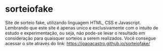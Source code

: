 # sorteiofake
Site de sorteio fake, utilizando linguagem HTML, CSS e Javascript.
Lembrando que este site é apenas unico e exclusivamente com o intuito de estudo e experimentação, ou seja, não pode-se levar o resultado em consideração para quaisquer sorteios a serem realizados.
Você consegue acessar o site através do link: https://joaoacastro.github.io/sorteiofake/
